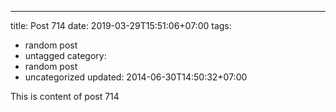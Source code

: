 ---
title: Post 714
date: 2019-03-29T15:51:06+07:00
tags:
  - random post
  - untagged
category:
  - random post
  - uncategorized
updated: 2014-06-30T14:50:32+07:00

This is content of post 714